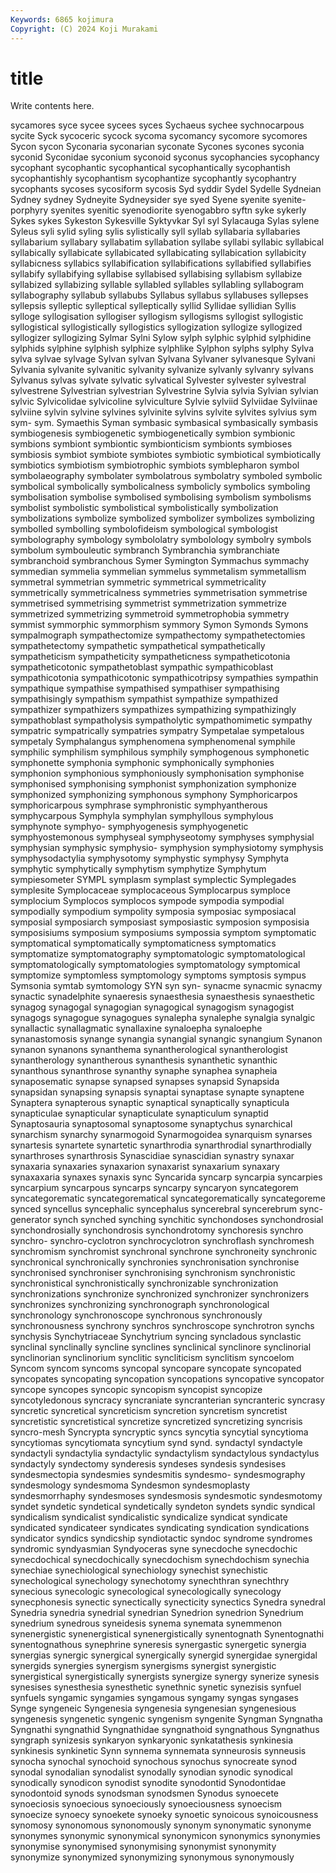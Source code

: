 ```yaml
---
Keywords: 6865 kojimura
Copyright: (C) 2024 Koji Murakami
---
```


# title

Write contents here.



sycamores syce sycee
sycees syces Sychaeus sychee sychnocarpous sycite Syck sycoceric sycock sycoma
sycomancy sycomore sycomores Sycon sycon Syconaria syconarian syconate Sycones sycones
syconia syconid Syconidae syconium syconoid syconus sycophancies sycophancy sycophant sycophantic
sycophantical sycophantically sycophantish sycophantishly sycophantism sycophantize sycophantly sycophantry sycophants sycoses
sycosiform sycosis Syd syddir Sydel Sydelle Sydneian Sydney sydney Sydneyite
Sydneysider sye syed Syene syenite syenite-porphyry syenites syenitic syenodiorite syenogabbro
syftn syke sykerly Sykes sykes Sykeston Sykesville Syktyvkar Syl syl
Sylacauga Sylas sylene Syleus syli sylid syling sylis sylistically syll
syllab syllabaria syllabaries syllabarium syllabary syllabatim syllabation syllabe syllabi syllabic
syllabical syllabically syllabicate syllabicated syllabicating syllabication syllabicity syllabicness syllabics syllabification
syllabifications syllabified syllabifies syllabify syllabifying syllabise syllabised syllabising syllabism syllabize
syllabized syllabizing syllable syllabled syllables syllabling syllabogram syllabography syllabub syllabubs
Syllabus syllabus syllabuses syllepses syllepsis sylleptic sylleptical sylleptically syllid Syllidae
syllidian Syllis sylloge syllogisation syllogiser syllogism syllogisms syllogist syllogistic syllogistical
syllogistically syllogistics syllogization syllogize syllogized syllogizer syllogizing Sylmar Sylni Sylow
sylph sylphic sylphid sylphidine sylphids sylphine sylphish sylphize sylphlike Sylphon
sylphs sylphy Sylva sylva sylvae sylvage Sylvan sylvan Sylvana Sylvaner
sylvanesque Sylvani Sylvania sylvanite sylvanitic sylvanity sylvanize sylvanly sylvanry sylvans
Sylvanus sylvas sylvate sylvatic sylvatical Sylvester sylvester sylvestral sylvestrene Sylvestrian
sylvestrian Sylvestrine Sylvia sylvia Sylvian sylvian sylvic Sylvicolidae sylvicoline sylviculture
Sylvie sylviid Sylviidae Sylviinae sylviine sylvin sylvine sylvines sylvinite sylvins
sylvite sylvites sylvius sym sym- sym. Symaethis Syman symbasic symbasical
symbasically symbasis symbiogenesis symbiogenetic symbiogenetically symbion symbionic symbions symbiont symbiontic
symbionticism symbionts symbioses symbiosis symbiot symbiote symbiotes symbiotic symbiotical symbiotically
symbiotics symbiotism symbiotrophic symbiots symblepharon symbol symbolaeography symbolater symbolatrous symbolatry
symboled symbolic symbolical symbolically symbolicalness symbolicly symbolics symboling symbolisation symbolise
symbolised symbolising symbolism symbolisms symbolist symbolistic symbolistical symbolistically symbolization symbolizations
symbolize symbolized symbolizer symbolizes symbolizing symbolled symbolling symbolofideism symbological symbologist
symbolography symbology symbololatry symbolology symbolry symbols symbolum symbouleutic symbranch Symbranchia
symbranchiate symbranchoid symbranchous Symer Symington Symmachus symmachy symmedian symmelia symmelian
symmelus symmetalism symmetallism symmetral symmetrian symmetric symmetrical symmetricality symmetrically symmetricalness
symmetries symmetrisation symmetrise symmetrised symmetrising symmetrist symmetrization symmetrize symmetrized symmetrizing
symmetroid symmetrophobia symmetry symmist symmorphic symmorphism symmory Symon Symonds Symons
sympalmograph sympathectomize sympathectomy sympathetectomies sympathetectomy sympathetic sympathetical sympathetically sympatheticism sympatheticity
sympatheticness sympatheticotonia sympatheticotonic sympathetoblast sympathic sympathicoblast sympathicotonia sympathicotonic sympathicotripsy sympathies
sympathin sympathique sympathise sympathised sympathiser sympathising sympathisingly sympathism sympathist sympathize
sympathized sympathizer sympathizers sympathizes sympathizing sympathizingly sympathoblast sympatholysis sympatholytic sympathomimetic
sympathy sympatric sympatrically sympatries sympatry Sympetalae sympetalous sympetaly Symphalangus symphenomena
symphenomenal symphile symphilic symphilism symphilous symphily symphogenous symphonetic symphonette symphonia
symphonic symphonically symphonies symphonion symphonious symphoniously symphonisation symphonise symphonised symphonising
symphonist symphonization symphonize symphonized symphonizing symphonous symphony Symphoricarpos symphoricarpous symphrase
symphronistic symphyantherous symphycarpous Symphyla symphylan symphyllous symphylous symphynote symphyo- symphyogenesis
symphyogenetic symphyostemonous symphyseal symphyseotomy symphyses symphysial symphysian symphysic symphysio- symphysion
symphysiotomy symphysis symphysodactylia symphysotomy symphystic symphysy Symphyta symphytic symphytically symphytism
symphytize Symphytum sympiesometer SYMPL symplasm symplast symplectic Symplegades symplesite Symplocaceae
symplocaceous Symplocarpus symploce symplocium Symplocos symplocos sympode sympodia sympodial sympodially
sympodium sympolity symposia symposiac symposiacal symposial symposiarch symposiast symposiastic symposion
symposisia symposisiums symposium symposiums sympossia symptom symptomatic symptomatical symptomatically symptomaticness
symptomatics symptomatize symptomatography symptomatologic symptomatological symptomatologically symptomatologies symptomatology symptomical symptomize
symptomless symptomology symptoms symptosis sympus Symsonia symtab symtomology SYN syn
syn- synacme synacmic synacmy synactic synadelphite synaeresis synaesthesia synaesthesis synaesthetic
synagog synagogal synagogian synagogical synagogism synagogist synagogs synagogue synagogues synalepha
synalephe synalgia synalgic synallactic synallagmatic synallaxine synaloepha synaloephe synanastomosis synange
synangia synangial synangic synangium Synanon synanon synanons synanthema synantherological synantherologist
synantherology synantherous synanthesis synanthetic synanthic synanthous synanthrose synanthy synaphe synaphea
synapheia synaposematic synapse synapsed synapses synapsid Synapsida synapsidan synapsing synapsis
synaptai synaptase synapte synaptene Synaptera synapterous synaptic synaptical synaptically synapticula
synapticulae synapticular synapticulate synapticulum synaptid Synaptosauria synaptosomal synaptosome synaptychus synarchical
synarchism synarchy synarmogoid Synarmogoidea synarquism synarses synartesis synartete synartetic synarthrodia
synarthrodial synarthrodially synarthroses synarthrosis Synascidiae synascidian synastry synaxar synaxaria synaxaries
synaxarion synaxarist synaxarium synaxary synaxaxaria synaxes synaxis sync Syncarida syncarp
syncarpia syncarpies syncarpium syncarpous syncarps syncarpy syncaryon syncategorem syncategorematic syncategorematical
syncategorematically syncategoreme synced syncellus syncephalic syncephalus syncerebral syncerebrum sync-generator synch
synched synching synchitic synchondoses synchondrosial synchondrosially synchondrosis synchondrotomy synchoresis synchro
synchro- synchro-cyclotron synchrocyclotron synchroflash synchromesh synchromism synchromist synchronal synchrone synchroneity
synchronic synchronical synchronically synchronies synchronisation synchronise synchronised synchroniser synchronising synchronism
synchronistic synchronistical synchronistically synchronizable synchronization synchronizations synchronize synchronized synchronizer synchronizers
synchronizes synchronizing synchronograph synchronological synchronology synchronoscope synchronous synchronously synchronousness synchrony
synchros synchroscope synchrotron synchs synchysis Synchytriaceae Synchytrium syncing syncladous synclastic
synclinal synclinally syncline synclines synclinical synclinore synclinorial synclinorian synclinorium synclitic
syncliticism synclitism syncoelom Syncom syncom syncoms syncopal syncopare syncopate syncopated
syncopates syncopating syncopation syncopations syncopative syncopator syncope syncopes syncopic syncopism
syncopist syncopize syncotyledonous syncracy syncraniate syncranterian syncranteric syncrasy syncretic syncretical
syncreticism syncretion syncretism syncretist syncretistic syncretistical syncretize syncretized syncretizing syncrisis
syncro-mesh Syncrypta syncryptic syncs syncytia syncytial syncytioma syncytiomas syncytiomata syncytium
synd synd. syndactyl syndactyle syndactyli syndactylia syndactylic syndactylism syndactylous syndactylus
syndactyly syndectomy synderesis syndeses syndesis syndesises syndesmectopia syndesmies syndesmitis syndesmo-
syndesmography syndesmology syndesmoma Syndesmon syndesmoplasty syndesmorrhaphy syndesmoses syndesmosis syndesmotic syndesmotomy
syndet syndetic syndetical syndetically syndeton syndets syndic syndical syndicalism syndicalist
syndicalistic syndicalize syndicat syndicate syndicated syndicateer syndicates syndicating syndication syndications
syndicator syndics syndicship syndiotactic syndoc syndrome syndromes syndromic syndyasmian Syndyoceras
syne synecdoche synecdochic synecdochical synecdochically synecdochism synechdochism synechia synechiae synechiological
synechiology synechist synechistic synechological synechology synechotomy synechthran synechthry synecious synecologic
synecological synecologically synecology synecphonesis synectic synectically synecticity synectics Synedra synedral
Synedria synedria synedrial synedrian Synedrion synedrion Synedrium synedrium synedrous syneidesis
synema synemata synemmenon synenergistic synenergistical synenergistically synentognath Synentognathi synentognathous synephrine
syneresis synergastic synergetic synergia synergias synergic synergical synergically synergid synergidae
synergidal synergids synergies synergism synergisms synergist synergistic synergistical synergistically synergists
synergize synergy synerize synesis synesises synesthesia synesthetic synethnic synetic synezisis
synfuel synfuels syngamic syngamies syngamous syngamy syngas syngases Synge syngeneic
Syngenesia syngenesia syngenesian syngenesious syngenesis syngenetic syngenic syngenism syngenite Syngman
Syngnatha Syngnathi syngnathid Syngnathidae syngnathoid syngnathous Syngnathus syngraph synizesis synkaryon
synkaryonic synkatathesis synkinesia synkinesis synkinetic Synn synnema synnemata synneurosis synneusis
synocha synochal synochoid synochous synochus synocreate synod synodal synodalian synodalist
synodally synodian synodic synodical synodically synodicon synodist synodite synodontid Synodontidae
synodontoid synods synodsman synodsmen Synodus synoecete synoeciosis synoecious synoeciously synoeciousness
synoecism synoecize synoecy synoekete synoeky synoetic synoicous synoicousness synomosy synonomous
synonomously synonym synonymatic synonyme synonymes synonymic synonymical synonymicon synonymics synonymies
synonymise synonymised synonymising synonymist synonymity synonymize synonymized synonymizing synonymous synonymously
